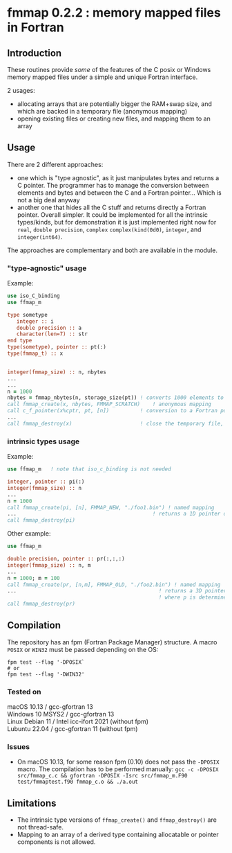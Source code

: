 # fmmap 0.2.2 : memory mapped files in Fortran

## Introduction

These routines provide *some* of the features of the C posix or Windows memory mapped files under a simple and unique Fortran interface.

2 usages:
- allocating arrays that are potentially bigger the RAM+swap size, and which are backed in a temporary file (anonymous mapping)
- opening existing files or creating new files, and mapping them to an array

## Usage

There are 2 different approaches:
- one which is "type agnostic", as it just manipulates bytes and returns a C pointer. The programmer has to manage the conversion between elements and bytes and between the C and a Fortran pointer... Which is not a big deal anyway
- another one that hides all the C stuff and returns directly a Fortran pointer. Overall simpler. It could be implemented for all the intrinsic types/kinds, but for demonstration it is just implemented right now for `real`, `double precision`, `complex` `complex(kind(0d0)`, `integer`, and `integer(int64)`.

The approaches are complementary and both are available in the module.

### "type-agnostic" usage

Example:
```fortran
use iso_C_binding
use ffmap_m

type sometype
   integer :: i
   double precision :: a
   character(len=7) :: str
end type
type(sometype), pointer :: pt(:)
type(fmmap_t) :: x 


integer(fmmap_size) :: n, nbytes
...
...
n = 1000
nbytes = fmmap_nbytes(n, storage_size(pt)) ! converts 1000 elements to a number of bytes
call fmmap_create(x, nbytes, FMMAP_SCRATCH)    ! anonymous mapping
call c_f_pointer(x%cptr, pt, [n])          ! conversion to a Fortran pointer
...
call fmmap_destroy(x)                      ! close the temporary file, etc...
```

### intrinsic types usage

Example:
```fortran
use ffmap_m   ! note that iso_c_binding is not needed

integer, pointer :: pi(:)
integer(fmmap_size) :: n
...
n = 1000
call fmmap_create(pi, [n], FMMAP_NEW, "./foo1.bin") ! named mapping
...                                            ! returns a 1D pointer of size n
call fmmap_destroy(pi)
```

Other example:
```fortran
use ffmap_m

double precision, pointer :: pr(:,:,:)
integer(fmmap_size) :: n, m
...
n = 1000; m = 100
call fmmap_create(pr, [n,m], FMMAP_OLD, "./foo2.bin") ! named mapping
...                                              ! returns a 3D pointer of size n*m*p
                                                 ! where p is determined by the file size
call fmmap_destroy(pr)
```

## Compilation

The repository has an fpm (Fortran Package Manager) structure. A macro `POSIX` or `WIN32` must be passed depending on the OS:
```
fpm test --flag '-DPOSIX`
# or
fpm test --flag '-DWIN32'
```

### Tested on
macOS 10.13      / gcc-gfortran 13  
Windows 10 MSYS2 / gcc-gfortran 13  
Linux Debian 11  / Intel icc-ifort 2021 (without fpm)  
Lubuntu 22.04    / gcc-gfortran 11 (without fpm)

### Issues
- On macOS 10.13, for some reason fpm (0.10) does not pass the `-DPOSIX` macro. The compilation has to be performed manually:
`gcc -c -DPOSIX src/fmmap_c.c && gfortran -DPOSIX -Isrc src/fmmap_m.F90 test/fmmaptest.f90 fmmap_c.o && ./a.out`


## Limitations

- The intrinsic type versions of `ffmap_create()` and `ffmap_destroy()` are not thread-safe. 
- Mapping to an array of a derived type containing allocatable or pointer components is not allowed. 
